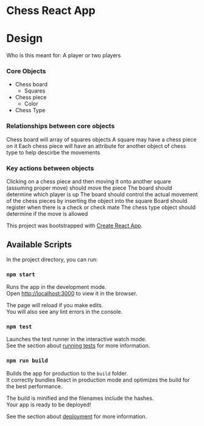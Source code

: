 # Chess React App

# Design
Who is this meant for: A player or two players

### Core Objects
- Chess board
    - Squares
- Chess piece
    - Color
- Chess Type

### Relationships between core objects
Chess board will array of squares objects
A square may have a chess piece on it 
Each chess piece will have an attribute for another object of chess type to help descirbe the movements

### Key actions between objects
Clicking on a chess piece and then moving it onto another square (assuming proper move) should move the piece
The board should determine which player is up
The board should control the actual movement of the chess pieces by inserting the object into the square
Board should register when there is a check or check mate
The chess type object should determine if the move is allowed

This project was bootstrapped with [Create React App](https://github.com/facebook/create-react-app).

## Available Scripts

In the project directory, you can run:

### `npm start`

Runs the app in the development mode.<br>
Open [http://localhost:3000](http://localhost:3000) to view it in the browser.

The page will reload if you make edits.<br>
You will also see any lint errors in the console.

### `npm test`

Launches the test runner in the interactive watch mode.<br>
See the section about [running tests](https://facebook.github.io/create-react-app/docs/running-tests) for more information.

### `npm run build`

Builds the app for production to the `build` folder.<br>
It correctly bundles React in production mode and optimizes the build for the best performance.

The build is minified and the filenames include the hashes.<br>
Your app is ready to be deployed!

See the section about [deployment](https://facebook.github.io/create-react-app/docs/deployment) for more information.

